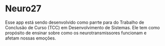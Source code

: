 # Neuro27
Esse app está sendo desenvolvido como parrte para do Trabalho de Conclusão de Curso (TCC) em Desenvolvimento de Sistemas. Ele tem como propósito de ensinar sobre como os neurotransmissores funcionam e afetam nossas emoções.




